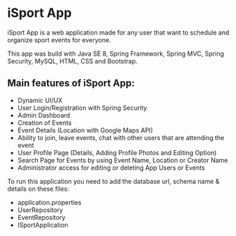# iSport App

iSport App is a web application made for any user that want to 
schedule and organize sport events for everyone. 

This app was build with Java SE 8, Spring Framework, 
Spring MVC, Spring Security, MySQL, HTML, CSS 
and Bootstrap.

Main features of iSport App:
-
- Dynamic UI/UX
- User Login/Registration with Spring Security
- Admin Dashboard
- Creation of Events
- Event Details (Location with Google Maps API)
- Ability to join, leave events, chat with other users that are attending the event
- User Profile Page (Details, Adding Profile Photos and Editing Option)
- Search Page for Events by using Event Name, Location or Creator Name
- Administrator access for editing or deleting App Users or Events

To run this application you need to add the database url, 
schema name & details on these files:
- application.properties
- UserRepository
- EventRepository
- ISportApplication
